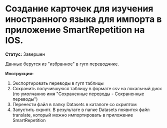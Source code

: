 # Создание карточек для изучения иностранного языка для импорта в приложение SmartRepetition на IOS.  

__Статус:__  Завершен  

Данные берутся из "избранное" в гугл переводчике.

__Инструкция:__
1. Экспортировать переводы в гугл таблицы
2. Сохранить получившуюся таблицу в формате csv на локальный диск (по умолчанию имя "Сохраненные переводы - Сохраненные переводы")
3. Перенести файл в папку Datasets в каталоге со скриптом
4. Запустить скрипт. В результате в папке Datasets появится файл translate, который можно импортировать в приложение SmartRepetition
